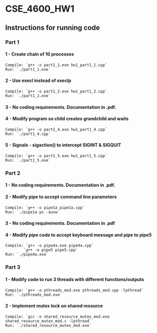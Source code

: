 # CSE_4600_HW1

## Instructions for running code

### Part 1

#### 1 - Create chain of 10 processes
    Compile: `g++ -o part1_1.exe hw1_part1_1.cpp`
    Run: `./part1_1.exe`

#### 2 - Use execl instead of execlp
    Compile: `g++ -o part1_2.exe hw1_part1_2.cpp`
    Run: `./part1_2.exe`

#### 3 - No coding requirements. Documentation in .pdf.

#### 4 - Modify program so child creates grandchild and waits
    Compile: `g++ -o part1_4.exe hw1_part1_4.cpp`
    Run: `./part1_4.cpp`

#### 5 - Signals - sigaction() to intercept SIGINT & SIGQUIT
    Compile: `g++ -o part1_5.exe hw1_part1_5.cpp`
    Run: `./part1_5.exe`

### Part 2

#### 1 - No coding requirements. Documentation in .pdf.

#### 2 - Modify pipe to accept command line parameters
    Compile: `g++ -o pipe1a pipe1a.cpp`
    Run: `./pipe1a ps -auxw`

#### 3 - No coding requirements. Documentation in .pdf

#### 4 - Modify pipe code to accept keyboard message and pipe to pipe5
    Compile: `g++ -o pipe4a.exe pipe4a.cpp`
            `g++ -o pipe5 pipe5.cpp`
    Run: `./pipe4a.exe`

### Part 3

#### 1 - Modify code to run 3 threads with different functions/outputs
    Compile: `g++ -o pthreads_mod.exe pthreads_mod.cpp -lpthread`
    Run: `./pthreads_mod.exe`

#### 2 - Implement mutex lock on shared resource
    Compile: `gcc -o shared_resource_mutex_mod.exe shared_resource_mutex_mod.c -lpthread`
    Run: `./shared_resource_mutex_mod.exe`